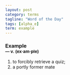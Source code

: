 ```yaml
---
layout: post
category: terms
tagline: "Word of the Day"
tags: [alpha_e]
term: example
---
```


<h3>Example<br/> <small>&mdash; v. (ex<span>&middot;</span>am<span>&middot;</span>ple)</small></h3>
<p><ol>
<li>to forcibly retrieve a quiz;</li>
<li>a portly former mate</li>
</ol></p>
